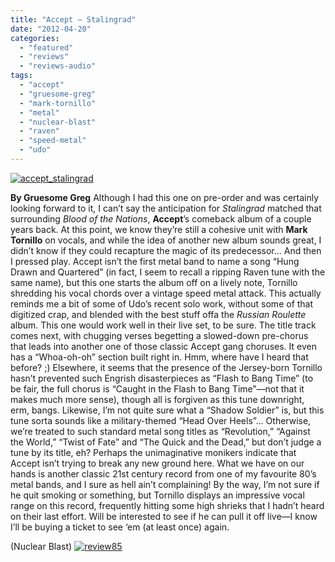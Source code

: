 ```yaml
---
title: "Accept – Stalingrad"
date: "2012-04-20"
categories: 
  - "featured"
  - "reviews"
  - "reviews-audio"
tags: 
  - "accept"
  - "gruesome-greg"
  - "mark-tornillo"
  - "metal"
  - "nuclear-blast"
  - "raven"
  - "speed-metal"
  - "udo"
---
```


[![](http://www.hellbound.ca/wp-content/uploads/2012/04/accept_stalingrad.jpg "accept_stalingrad")](http://www.hellbound.ca/wp-content/uploads/2012/04/accept_stalingrad.jpg)

**By Gruesome Greg** Although I had this one on pre-order and was certainly looking forward to it, I can’t say the anticipation for _Stalingrad_ matched that surrounding _Blood of the Nations_, **Accept**’s comeback album of a couple years back. At this point, we know they’re still a cohesive unit with **Mark Tornillo** on vocals, and while the idea of another new album sounds great, I didn’t know if they could recapture the magic of its predecessor... And then I pressed play. Accept isn’t the first metal band to name a song “Hung Drawn and Quartered” (in fact, I seem to recall a ripping Raven tune with the same name), but this one starts the album off on a lively note, Tornillo shredding his vocal chords over a vintage speed metal attack. This actually reminds me a bit of some of Udo’s recent solo work, without some of that digitized crap, and blended with the best stuff offa the _Russian Roulette_ album. This one would work well in their live set, to be sure. The title track comes next, with chugging verses begetting a slowed-down pre-chorus that leads into another one of those classic Accept gang choruses. It even has a “Whoa-oh-oh” section built right in. Hmm, where have I heard that before? ;) Elsewhere, it seems that the presence of the Jersey-born Tornillo hasn’t prevented such Engrish disasterpieces as “Flash to Bang Time” (to be fair, the full chorus is “Caught in the Flash to Bang Time”—not that it makes much more sense), though all is forgiven as this tune downright, erm, bangs. Likewise, I’m not quite sure what a “Shadow Soldier” is, but this tune sorta sounds like a military-themed “Head Over Heels”… Otherwise, we’re treated to such standard metal song titles as “Revolution,” “Against the World,” “Twist of Fate” and “The Quick and the Dead,” but don’t judge a tune by its title, eh? Perhaps the unimaginative monikers indicate that Accept isn’t trying to break any new ground here. What we have on our hands is another classic 21st century record from one of my favourite 80’s metal bands, and I sure as hell ain’t complaining! By the way, I’m not sure if he quit smoking or something, but Tornillo displays an impressive vocal range on this record, frequently hitting some high shrieks that I hadn’t heard on their last effort. Will be interested to see if he can pull it off live—I know I’ll be buying a ticket to see ‘em (at least once) again.

(Nuclear Blast) [![](http://www.hellbound.ca/wp-content/uploads/2009/08/review85.png "review85")](http://www.hellbound.ca/wp-content/uploads/2009/08/review85.png)
